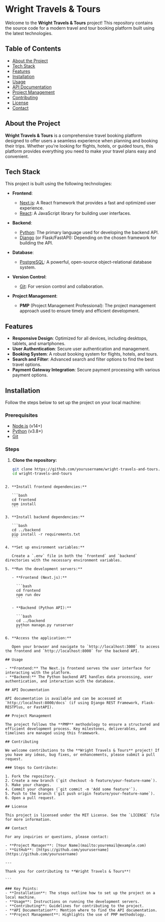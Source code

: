 # Wright Travels & Tours

Welcome to the **Wright Travels & Tours** project! This repository contains the source code for a modern travel and tour booking platform built using the latest technologies.

## Table of Contents

- [About the Project](#about-the-project)
- [Tech Stack](#tech-stack)
- [Features](#features)
- [Installation](#installation)
- [Usage](#usage)
- [API Documentation](#api-documentation)
- [Project Management](#project-management)
- [Contributing](#contributing)
- [License](#license)
- [Contact](#contact)

## About the Project

**Wright Travels & Tours** is a comprehensive travel booking platform designed to offer users a seamless experience when planning and booking their trips. Whether you're looking for flights, hotels, or guided tours, this platform provides everything you need to make your travel plans easy and convenient.

## Tech Stack

This project is built using the following technologies:

- **Frontend**:

  - [Next.js](https://nextjs.org/): A React framework that provides a fast and optimized user experience.
  - [React](https://reactjs.org/): A JavaScript library for building user interfaces.

- **Backend**:

  - [Python](https://www.python.org/): The primary language used for developing the backend API.
  - [Django](https://www.djangoproject.com/) (or Flask/FastAPI): Depending on the chosen framework for building the API.

- **Database**:

  - [PostgreSQL](https://www.postgresql.org/): A powerful, open-source object-relational database system.

- **Version Control**:

  - [Git](https://git-scm.com/): For version control and collaboration.

- **Project Management**:
  - **PMP** (Project Management Professional): The project management approach used to ensure timely and efficient development.

## Features

- **Responsive Design**: Optimized for all devices, including desktops, tablets, and smartphones.
- **User Authentication**: Secure user authentication and management.
- **Booking System**: A robust booking system for flights, hotels, and tours.
- **Search and Filter**: Advanced search and filter options to find the best travel options.
- **Payment Gateway Integration**: Secure payment processing with various payment options.

## Installation

Follow the steps below to set up the project on your local machine:

### Prerequisites

- [Node.js](https://nodejs.org/) (v14+)
- [Python](https://www.python.org/) (v3.8+)
- [Git](https://git-scm.com/)

### Steps

1. **Clone the repository:**

   ```bash
   git clone https://github.com/yourusername/wright-travels-and-tours.git
   cd wright-travels-and-tours
   ```

````

2. **Install frontend dependencies:**

   ```bash
   cd frontend
   npm install
   ```

3. **Install backend dependencies:**

   ```bash
   cd ../backend
   pip install -r requirements.txt
   ```

4. **Set up environment variables:**

   Create a `.env` file in both the `frontend` and `backend` directories with the necessary environment variables.

5. **Run the development servers:**

   - **Frontend (Next.js):**

     ```bash
     cd frontend
     npm run dev
     ```

   - **Backend (Python API):**

     ```bash
     cd ../backend
     python manage.py runserver
     ```

6. **Access the application:**

   Open your browser and navigate to `http://localhost:3000` to access the frontend and `http://localhost:8000` for the backend API.

## Usage

- **Frontend:** The Next.js frontend serves the user interface for interacting with the platform.
- **Backend:** The Python backend API handles data processing, user authentication, and interaction with the database.

## API Documentation

API documentation is available and can be accessed at `http://localhost:8000/docs` (if using Django REST Framework, Flask-RESTPlus, or FastAPI).

## Project Management

The project follows the **PMP** methodology to ensure a structured and efficient development process. Key milestones, deliverables, and timelines are managed using this framework.

## Contributing

We welcome contributions to the **Wright Travels & Tours** project! If you have any ideas, bug fixes, or enhancements, please submit a pull request.

### Steps to Contribute:

1. Fork the repository.
2. Create a new branch (`git checkout -b feature/your-feature-name`).
3. Make your changes.
4. Commit your changes (`git commit -m 'Add some feature'`).
5. Push to the branch (`git push origin feature/your-feature-name`).
6. Open a pull request.

## License

This project is licensed under the MIT License. See the `LICENSE` file for more information.

## Contact

For any inquiries or questions, please contact:

- **Project Manager**: [Your Name](mailto:youremail@example.com)
- **GitHub**: [https://github.com/yourusername](https://github.com/yourusername)

---

Thank you for contributing to **Wright Travels & Tours**!

```

### Key Points:
- **Installation**: The steps outline how to set up the project on a local machine.
- **Usage**: Instructions on running the development servers.
- **Contributing**: Guidelines for contributing to the project.
- **API Documentation**: Mention where to find the API documentation.
- **Project Management**: Highlights the use of PMP methodology.


````
